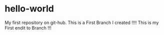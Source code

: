 # hello-world
My first repository on git-hub.
This is a First Branch I created !!!!
This is my First endit to Branch !!!

